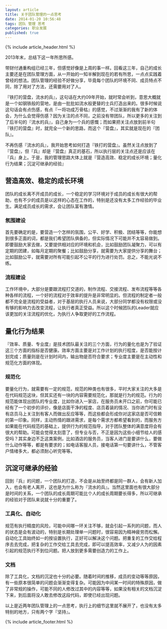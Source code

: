 ```yaml
---
layout: article
title: 关于团队管理的一点思考
date: 2014-01-20 10:56:48
tags: 团队 管理 思考
categories: 职业发展
published: true
---
```


{% include  article_header.html %}

2013年末，总结下这一年所思所感。

带财付通重构组已经三年，但感觉好像是上周的事一样。回看这三年，自己的成长主要还是在团队管理方面，从一开始的一知半解到现在的若有所思，一点点实践着曾经的想法。团队管理的经验不好做分享，毕竟每个团队的环境不同、成员特点不同，除了用对了方法，还需要用对了人。

『铁打的营盘，流水的兵』，这句话在大约09年开始，就时常会听到，意思大概就是一个如钢铁般的营地，是由一批批如流水般更替的士兵打造出来的。很多时候说这句话会有点伤感，有点『一将功成万骨枯』的感觉，不过渐渐的我有了新的体会，为什么会觉得伤感？因为关注的点不同，之前没有带团队，所以更多的关注到了后半句的『流水的兵』，自己身为一个兵的感慨；而如果把关注点放到前半句『铁打的营盘』时，就完全一个新的思路，而这个『营盘』，其实就是现在的『团队』。

不再伤感『流水的兵』，我开始思考如何打造『铁打的营盘』。虽然关注点放到了『营盘』，但『兵』却是『营盘』真正的基石，所以执行层的关注点还是应该在『兵』身上。于是，我的管理思路大体上就是『营造高效、稳定的成长环境；量化行为结果；沉淀可继承的经验』

## 营造高效、稳定的成长环境

团队的成长离不开成员的成长，一个稳定的学习环境对于成员的成长有很大的帮助，也有不少的成员是以这样的心态在工作的，特别是还没有太多工作经验的毕业生。满足成员成长的需求，会让团队富有激情。

### 氛围建设

首先要确定的是，要营造一个怎样的氛围，公平、好学、积极、团结等等，你能想到很多正面的词，都是我们希望团队俱备的，但实际情况下可能并不太容易做到。即要鼓励大家去做，又要提供相对应的环境和机会，比如鼓励团队凝聚力，可以有定期的团建，如每月定期的聚餐；比如鼓励分享，就需要为大家提供分享的舞台；比如鼓励公平，就需要对所有可能引起不公平的行为进行处罚。总之，不能光说不练。

### 流程建设

工作环境中，大部分是要跟流程打交道的，制作流程、交接流程、发布流程等等各种各样的流程，一个好的流程对于效率的提升是非常明显的。但流程的制定者一般都不完全是流程的受益者，对于基层的执行人员来说，大部分同学都没有权限或没有够的影响力去改变流程，让执行者真正受益。所以这个时候团队的Leader就应该更加的关注流程的优化，为执行人争取更好的工作流程。

## 量化行为结果

『效率、质量、专业度』是技术团队最关注的三个方面，行为的量化也是为了验证这三个方面的指标是否健康。效率方面主要是对工作计划的执行程度，是否能按计划完成；质量则是在计划时间内，输出物是否符合要求；专业度主要是在主动性和规范化方面的体现。

### 规范化

要量化行为，就需要有一定的规范，规范的种类也有很多，平时大家关注的大多是在代码规范这块，但其实还有一块的内容需要规范化，那就是行为的规范。行为的规范能体现出团队的专业度，比如你进入一家店，在服务员未开口之前，你可能已经有了一个初步的评价，像是店面干净的程度、店员着装的情况、当你进门时有没有店员马上关注到有客人而做出反应等等，而这些都会形成你对这家店是否可信赖的第一印象。同样，主动热情的跟进需求，是每个需求方都希望看到的，而服务方如果能在代码规范的基础上，提供行为的规范指导，对于团队整体的满意度将会有很大的帮助。可能会觉得太刻意了，但专业与否，不正是因为这些小细节给人的感受吗？其实身边不乏这类案例，比如酒店的服务员，当客人进门是要讲什么，要做什么动作等等，都是有要求的；如电话客服人员，接电话第一句要讲什么，不管客户情绪多大，都必须耐心听完等等。

## 沉淀可继承的经验

回到『兵』的问题，一个团队的打造，不会是从始至终都是同一群人，会有新人加入，也会有老人离开，这也是为什么称为『流水的兵』。当然这里面也有很大部分是时间的关系，一个团队的成长周期可能比个人的成长周期要长得多，所以可继承的经验对于团队来说就十分的重要了。

### 工具化、自动化

规范有执行精度的风险，可能中间哪一环关注不够，就会引起一系列的问题，而人的状态是会有波动的，特别是长期处理单一问题时，很容易因为精神疲劳而松懈。自动化工具始终如一的按设置执行，正好可以解决这个问题。把重复的工作交给程序去去完成，把复杂的工作交给工具去完成，即可以提高效率，又减少人为的因素引起的规范执行不到位问题。把人放到更多需要创造力的工作上。

### 文档

除了工具化，文档的沉淀也十分的必要。随着时间的推移，成员的变动等等原因，有一些原本很简单的问题会渐渐变得复杂。可能因为中间某一时间的特殊原因，做了非常规的操作，可能不同的人修改过其中的内容等等，如果没有相关的文档沉淀下来，到后面将没人敢去修改这段代码，即使已经出现问题。

以上是近两年团队管理上的一点思考，执行上的细节这里就不展开了，也没有太多特别的地方，只有两个字『坚持』。

{% include  article_footer.html %}